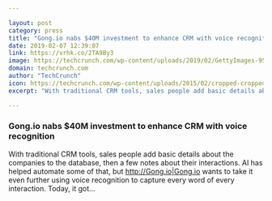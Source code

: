 ```yaml
---

layout: post
category: press
title: "Gong.io nabs $40M investment to enhance CRM with voice recognition"
date: 2019-02-07 12:39:07
link: https://vrhk.co/2TA9By3
image: https://techcrunch.com/wp-content/uploads/2019/02/GettyImages-952679036.jpg?w=646
domain: techcrunch.com
author: "TechCrunch"
icon: https://techcrunch.com/wp-content/uploads/2015/02/cropped-cropped-favicon-gradient.png?w=180
excerpt: "With traditional CRM tools, sales people add basic details about the companies to the database, then a few notes about their interactions. AI has helped automate some of that, but <http://Gong.io|Gong.io> wants to take it even further using voice recognition to capture every word of every interaction. Today, it got…"

---
```


### Gong.io nabs $40M investment to enhance CRM with voice recognition

With traditional CRM tools, sales people add basic details about the companies to the database, then a few notes about their interactions. AI has helped automate some of that, but <http://Gong.io|Gong.io> wants to take it even further using voice recognition to capture every word of every interaction. Today, it got…